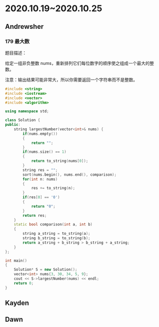 # 2020.10.19~2020.10.25

## Andrewsher
### 179 最大数
题目描述：

给定一组非负整数 nums，重新排列它们每位数字的顺序使之组成一个最大的整数。

注意：输出结果可能非常大，所以你需要返回一个字符串而不是整数。
``` C++
#include <string>
#include <iostream>
#include <vector>
#include <algorithm>

using namespace std;

class Solution {
public:
    string largestNumber(vector<int>& nums) {
		if(nums.empty())
		{
			return "";
		}
		if(nums.size() == 1)
		{
			return to_string(nums[0]);
		}
		string res = "";
		sort(nums.begin(), nums.end(), comparison);
		for(int n: nums)
		{
			res += to_string(n);
		}
		if(res[0] == '0')
		{
			return "0";
		}
		return res;
    }
    static bool comparison(int a, int b)
    {
    	string a_string = to_string(a);
    	string b_string = to_string(b);
    	return a_string + b_string > b_string + a_string;
	}
};

int main()
{
	Solution* S = new Solution();
	vector<int> nums{3, 30, 34, 5, 9};
	cout << S->largestNumber(nums) << endl;
	return 0;
}
```

## Kayden

## Dawn
